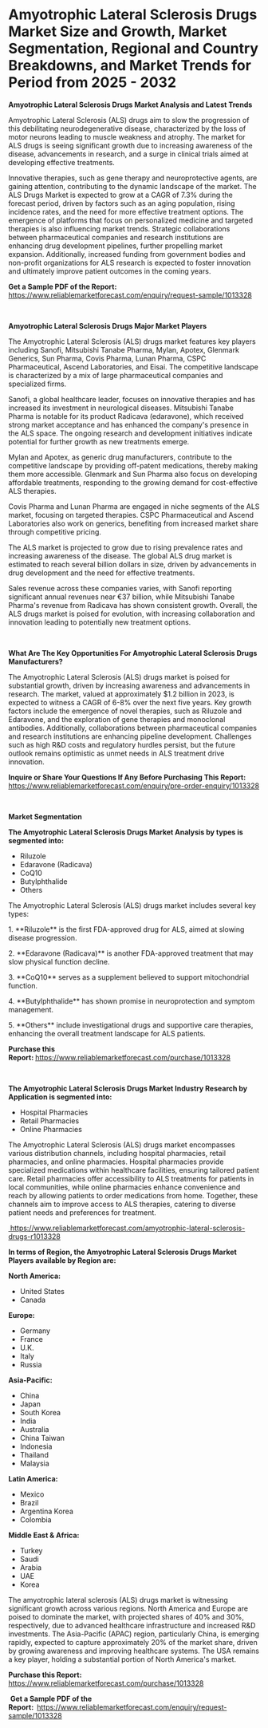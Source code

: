 <p><h1>Amyotrophic Lateral Sclerosis Drugs Market Size and Growth, Market Segmentation, Regional and Country Breakdowns, and Market Trends for Period from 2025 -  2032</h1></p><p><strong>Amyotrophic Lateral Sclerosis Drugs Market Analysis and Latest Trends</strong></p>
<p><p>Amyotrophic Lateral Sclerosis (ALS) drugs aim to slow the progression of this debilitating neurodegenerative disease, characterized by the loss of motor neurons leading to muscle weakness and atrophy. The market for ALS drugs is seeing significant growth due to increasing awareness of the disease, advancements in research, and a surge in clinical trials aimed at developing effective treatments. </p><p>Innovative therapies, such as gene therapy and neuroprotective agents, are gaining attention, contributing to the dynamic landscape of the market. The ALS Drugs Market is expected to grow at a CAGR of 7.3% during the forecast period, driven by factors such as an aging population, rising incidence rates, and the need for more effective treatment options. The emergence of platforms that focus on personalized medicine and targeted therapies is also influencing market trends. Strategic collaborations between pharmaceutical companies and research institutions are enhancing drug development pipelines, further propelling market expansion. Additionally, increased funding from government bodies and non-profit organizations for ALS research is expected to foster innovation and ultimately improve patient outcomes in the coming years.</p></p>
<p><strong>Get a Sample PDF of the Report:&nbsp;</strong> <a href="https://www.reliablemarketforecast.com/enquiry/request-sample/1013328?utm_campaign=3498&utm_medium=2&utm_source=Github&utm_content=ia&utm_term=17042025&utm_id=amyotrophic-lateral-sclerosis-drugs">https://www.reliablemarketforecast.com/enquiry/request-sample/1013328</a></p>
<p>&nbsp;</p>
<p><strong>Amyotrophic Lateral Sclerosis Drugs Major Market Players</strong></p>
<p><p>The Amyotrophic Lateral Sclerosis (ALS) drugs market features key players including Sanofi, Mitsubishi Tanabe Pharma, Mylan, Apotex, Glenmark Generics, Sun Pharma, Covis Pharma, Lunan Pharma, CSPC Pharmaceutical, Ascend Laboratories, and Eisai. The competitive landscape is characterized by a mix of large pharmaceutical companies and specialized firms.</p><p>Sanofi, a global healthcare leader, focuses on innovative therapies and has increased its investment in neurological diseases. Mitsubishi Tanabe Pharma is notable for its product Radicava (edaravone), which received strong market acceptance and has enhanced the company's presence in the ALS space. The ongoing research and development initiatives indicate potential for further growth as new treatments emerge.</p><p>Mylan and Apotex, as generic drug manufacturers, contribute to the competitive landscape by providing off-patent medications, thereby making them more accessible. Glenmark and Sun Pharma also focus on developing affordable treatments, responding to the growing demand for cost-effective ALS therapies.</p><p>Covis Pharma and Lunan Pharma are engaged in niche segments of the ALS market, focusing on targeted therapies. CSPC Pharmaceutical and Ascend Laboratories also work on generics, benefiting from increased market share through competitive pricing.</p><p>The ALS market is projected to grow due to rising prevalence rates and increasing awareness of the disease. The global ALS drug market is estimated to reach several billion dollars in size, driven by advancements in drug development and the need for effective treatments.</p><p>Sales revenue across these companies varies, with Sanofi reporting significant annual revenues near €37 billion, while Mitsubishi Tanabe Pharma's revenue from Radicava has shown consistent growth. Overall, the ALS drugs market is poised for evolution, with increasing collaboration and innovation leading to potentially new treatment options.</p></p>
<p>&nbsp;</p>
<p><strong>What Are The Key Opportunities For Amyotrophic Lateral Sclerosis Drugs Manufacturers?</strong></p>
<p><p>The Amyotrophic Lateral Sclerosis (ALS) drugs market is poised for substantial growth, driven by increasing awareness and advancements in research. The market, valued at approximately $1.2 billion in 2023, is expected to witness a CAGR of 6-8% over the next five years. Key growth factors include the emergence of novel therapies, such as Riluzole and Edaravone, and the exploration of gene therapies and monoclonal antibodies. Additionally, collaborations between pharmaceutical companies and research institutions are enhancing pipeline development. Challenges such as high R&D costs and regulatory hurdles persist, but the future outlook remains optimistic as unmet needs in ALS treatment drive innovation.</p></p>
<p><strong>Inquire or Share Your Questions If Any Before Purchasing This Report:</strong> <a href="https://www.reliablemarketforecast.com/enquiry/pre-order-enquiry/1013328?utm_campaign=3498&utm_medium=2&utm_source=Github&utm_content=ia&utm_term=17042025&utm_id=amyotrophic-lateral-sclerosis-drugs">https://www.reliablemarketforecast.com/enquiry/pre-order-enquiry/1013328</a></p>
<p>&nbsp;</p>
<p><strong>Market Segmentation</strong></p>
<p><strong>The Amyotrophic Lateral Sclerosis Drugs Market Analysis by types is segmented into:</strong></p>
<p><ul><li>Riluzole</li><li>Edaravone (Radicava)</li><li>CoQ10</li><li>Butylphthalide</li><li>Others</li></ul></p>
<p><p>The Amyotrophic Lateral Sclerosis (ALS) drugs market includes several key types: </p><p>1. **Riluzole** is the first FDA-approved drug for ALS, aimed at slowing disease progression. </p><p>2. **Edaravone (Radicava)** is another FDA-approved treatment that may slow physical function decline. </p><p>3. **CoQ10** serves as a supplement believed to support mitochondrial function. </p><p>4. **Butylphthalide** has shown promise in neuroprotection and symptom management. </p><p>5. **Others** include investigational drugs and supportive care therapies, enhancing the overall treatment landscape for ALS patients.</p></p>
<p><strong>Purchase this Report:&nbsp;</strong><a href="https://www.reliablemarketforecast.com/purchase/1013328?utm_campaign=3498&utm_medium=2&utm_source=Github&utm_content=ia&utm_term=17042025&utm_id=amyotrophic-lateral-sclerosis-drugs">https://www.reliablemarketforecast.com/purchase/1013328</a></p>
<p>&nbsp;</p>
<p><strong>The Amyotrophic Lateral Sclerosis Drugs Market Industry Research by Application is segmented into:</strong></p>
<p><ul><li>Hospital Pharmacies</li><li>Retail Pharmacies</li><li>Online Pharmacies</li></ul></p>
<p><p>The Amyotrophic Lateral Sclerosis (ALS) drugs market encompasses various distribution channels, including hospital pharmacies, retail pharmacies, and online pharmacies. Hospital pharmacies provide specialized medications within healthcare facilities, ensuring tailored patient care. Retail pharmacies offer accessibility to ALS treatments for patients in local communities, while online pharmacies enhance convenience and reach by allowing patients to order medications from home. Together, these channels aim to improve access to ALS therapies, catering to diverse patient needs and preferences for treatment.</p></p>
<p><a href="https://www.reliablemarketforecast.com/amyotrophic-lateral-sclerosis-drugs-r1013328?utm_campaign=3498&utm_medium=2&utm_source=Github&utm_content=ia&utm_term=17042025&utm_id=amyotrophic-lateral-sclerosis-drugs">&nbsp;https://www.reliablemarketforecast.com/amyotrophic-lateral-sclerosis-drugs-r1013328</a></p>
<p><strong>In terms of Region, the Amyotrophic Lateral Sclerosis Drugs Market Players available by Region are:</strong></p>
<p>
    <p> <strong> North America: </strong>
        <ul>
            <li>United States</li>
            <li>Canada</li>
        </ul>
        </p> 
    <p> <strong> Europe: </strong>
        <ul>
            <li>Germany</li>
            <li>France</li>
            <li>U.K.</li>
            <li>Italy</li>
            <li>Russia</li>
        </ul>
        </p> 
    <p> <strong> Asia-Pacific: </strong>
        <ul>
            <li>China</li>
            <li>Japan</li>
            <li>South Korea</li>
            <li>India</li>
            <li>Australia</li>
            <li>China Taiwan</li>
            <li>Indonesia</li>
            <li>Thailand</li>
            <li>Malaysia</li>
        </ul>
        </p> 
    <p> <strong> Latin America: </strong>
        <ul>
            <li>Mexico</li>
            <li>Brazil</li>
            <li>Argentina Korea</li>
            <li>Colombia</li>
        </ul>
        </p> 
    <p> <strong> Middle East & Africa: </strong>
        <ul>
            <li>Turkey</li>
            <li>Saudi</li>
            <li>Arabia</li>
            <li>UAE</li>
            <li>Korea</li>
        </ul>
    </p>
    </p>
<p><p>The amyotrophic lateral sclerosis (ALS) drugs market is witnessing significant growth across various regions. North America and Europe are poised to dominate the market, with projected shares of 40% and 30%, respectively, due to advanced healthcare infrastructure and increased R&D investments. The Asia-Pacific (APAC) region, particularly China, is emerging rapidly, expected to capture approximately 20% of the market share, driven by growing awareness and improving healthcare systems. The USA remains a key player, holding a substantial portion of North America's market.</p></p>
<p><strong>Purchase this Report: </strong><a href="https://www.reliablemarketforecast.com/purchase/1013328?utm_campaign=3498&utm_medium=2&utm_source=Github&utm_content=ia&utm_term=17042025&utm_id=amyotrophic-lateral-sclerosis-drugs">https://www.reliablemarketforecast.com/purchase/1013328</a></p>
<p>&nbsp;<strong>Get a Sample PDF of the Report:&nbsp;&nbsp;</strong><a href="https://www.reliablemarketforecast.com/enquiry/request-sample/1013328?utm_campaign=3498&utm_medium=2&utm_source=Github&utm_content=ia&utm_term=17042025&utm_id=amyotrophic-lateral-sclerosis-drugs">https://www.reliablemarketforecast.com/enquiry/request-sample/1013328</a></p>
<p><strong></strong></p>
<p><p></p><p></p><p></p></p>